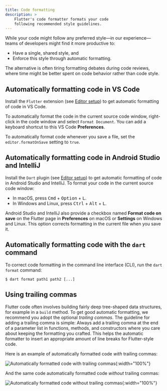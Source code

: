 ```yaml
---
title: Code formatting
description: >
    Flutter's code formatter formats your code
    following recommended style guidelines.
---
```



While your code might follow any preferred style&mdash;in our
experience&mdash;teams of developers might find it more productive to:

* Have a single, shared style, and
* Enforce this style through automatic formatting.

The alternative is often tiring formatting debates during code reviews,
where time might be better spent on code behavior rather than code style.

## Automatically formatting code in VS Code

Install the `Flutter` extension (see
[Editor setup](/get-started/editor))
to get automatic formatting of code in VS Code.

To automatically format the code in the current source code window,
right-click in the code window and select `Format Document`.
You can add a keyboard shortcut to this VS Code **Preferences**.

To automatically format code whenever you save a file, set the
`editor.formatOnSave` setting to `true`.

## Automatically formatting code in Android Studio and IntelliJ

Install the `Dart` plugin (see
[Editor setup](/get-started/editor))
to get automatic formatting of code in Android Studio and IntelliJ.
To format your code in the current source code window:

* In macOS,
  press <kbd>Cmd</kbd> + <kbd>Option</kbd> + <kbd>L</kbd>.
* In Windows and Linux,
  press <kbd>Ctrl</kbd> + <kbd>Alt</kbd> + <kbd>L</kbd>.

Android Studio and IntelliJ also provide a checkbox named
**Format code on save** on the Flutter page in **Preferences**
on macOS or **Settings** on Windows and Linux.
This option corrects formatting in the current file when you save it.

## Automatically formatting code with the `dart` command

To correct code formatting in the command line interface (CLI),
run the `dart format` command:

```console
$ dart format path1 path2 [...]
```

## Using trailing commas

Flutter code often involves building fairly deep tree-shaped data structures,
for example in a `build` method. To get good automatic formatting,
we recommend you adopt the optional *trailing commas*.
The guideline for adding a trailing comma is simple: Always
add a trailing comma at the end of a parameter list in
functions, methods, and constructors where you care about
keeping the formatting you crafted.
This helps the automatic formatter to insert an appropriate
amount of line breaks for Flutter-style code.

Here is an example of automatically formatted code *with* trailing commas:

![Automatically formatted code with trailing commas](/assets/images/docs/tools/android-studio/trailing-comma-with.png){:width="100%"}

And the same code automatically formatted code *without* trailing commas:

![Automatically formatted code without trailing commas](/assets/images/docs/tools/android-studio/trailing-comma-without.png){:width="100%"}
